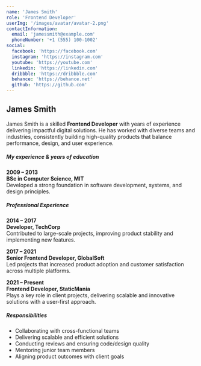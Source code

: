 ```yaml
---
name: 'James Smith'
role: 'Frontend Developer'
userImg: '/images/avatar/avatar-2.png'
contactInformation:
  email: 'jamessmith@example.com'
  phoneNumber: '+1 (555) 100-1002'
social:
  facebook: 'https://facebook.com'
  instagram: 'https://instagram.com'
  youtube: 'https://youtube.com'
  linkedin: 'https://linkedin.com'
  dribbble: 'https://dribbble.com'
  behance: 'https://behance.net'
  github: 'https://github.com'
---
```


## James Smith

James Smith is a skilled **Frontend Developer** with years of experience delivering impactful digital solutions.
He has worked with diverse teams and industries, consistently building high-quality products
that balance performance, design, and user experience.

##### My experience & years of education

**2009 – 2013**  
**BSc in Computer Science, MIT**  
Developed a strong foundation in software development, systems, and design principles.

##### Professional Experience

**2014 – 2017**  
**Developer, TechCorp**  
Contributed to large-scale projects, improving product stability and implementing new features.

**2017 – 2021**  
**Senior Frontend Developer, GlobalSoft**  
Led projects that increased product adoption and customer satisfaction across multiple platforms.

**2021 – Present**  
**Frontend Developer, StaticMania**  
Plays a key role in client projects, delivering scalable and innovative solutions with a user-first approach.

##### Responsibilities

- Collaborating with cross-functional teams
- Delivering scalable and efficient solutions
- Conducting reviews and ensuring code/design quality
- Mentoring junior team members
- Aligning product outcomes with client goals
